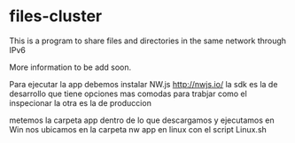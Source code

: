 # files-cluster
This is a program to share files and directories in the same network through IPv6

More information to be add soon.


Para ejecutar la app debemos instalar NW.js
http://nwjs.io/
la sdk es la de desarrollo que tiene opciones mas comodas para trabjar como el inspecionar
la otra es la de produccion

metemos la carpeta app dentro de lo que descargamos y ejecutamos
en Win
nos ubicamos en la carpeta nw app
en linux con el script Linux.sh

